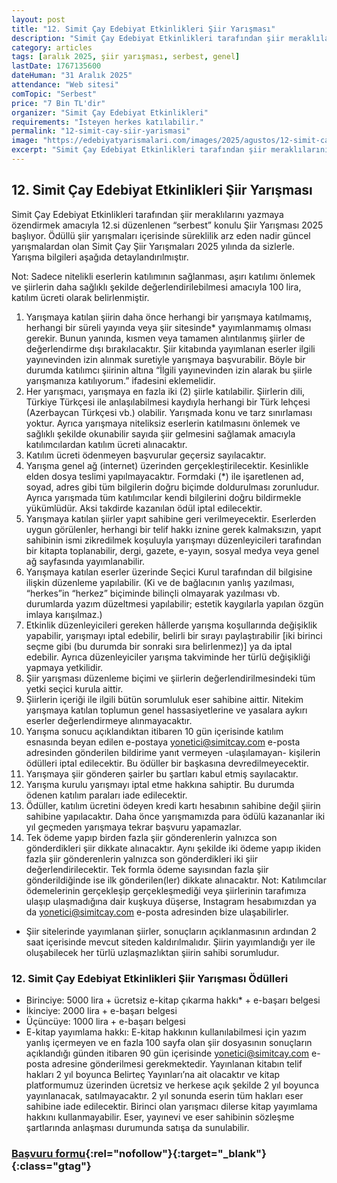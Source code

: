 ```yaml
---
layout: post
title: "12. Simit Çay Edebiyat Etkinlikleri Şiir Yarışması"
description: "Simit Çay Edebiyat Etkinlikleri tarafından şiir meraklılarını yazmaya özendirmek amacıyla  12.si düzenlenen “serbest” konulu Şiir Yarışması 2025 başlıyor"
category: articles
tags: [aralık 2025, şiir yarışması, serbest, genel]
lastDate: 1767135600
dateHuman: "31 Aralık 2025"
attendance: "Web sitesi"
comTopic: "Serbest"
price: "7 Bin TL'dir"
organizer: "Simit Çay Edebiyat Etkinlikleri"
requirements: "İsteyen herkes katılabilir."
permalink: "12-simit-cay-siir-yarismasi"
image: "https://edebiyatyarismalari.com/images/2025/agustos/12-simit-cay-siir-yarismasi.png"
excerpt: "Simit Çay Edebiyat Etkinlikleri tarafından şiir meraklılarını yazmaya özendirmek amacıyla  12.si düzenlenen “serbest” konulu Şiir Yarışması 2025 başlıyor"
---
```


## 12. Simit Çay Edebiyat Etkinlikleri Şiir Yarışması

Simit Çay Edebiyat Etkinlikleri tarafından şiir meraklılarını yazmaya özendirmek amacıyla  12.si düzenlenen “serbest” konulu Şiir Yarışması 2025 başlıyor. Ödüllü şiir yarışmaları içerisinde süreklilik arz eden nadir güncel yarışmalardan olan Simit Çay Şiir Yarışmaları 2025 yılında da sizlerle. Yarışma bilgileri aşağıda detaylandırılmıştır.

Not: Sadece nitelikli eserlerin katılımının sağlanması, aşırı katılımı önlemek ve şiirlerin daha sağlıklı şekilde değerlendirilebilmesi amacıyla 100 lira, katılım ücreti olarak belirlenmiştir.

1. Yarışmaya katılan şiirin daha önce herhangi bir yarışmaya katılmamış, herhangi bir süreli yayında veya şiir sitesinde* yayımlanmamış olması gerekir. Bunun yanında, kısmen veya tamamen alıntılanmış şiirler de değerlendirme dışı bırakılacaktır. Şiir kitabında yayımlanan eserler ilgili yayınevinden izin alınmak suretiyle yarışmaya başvurabilir. Böyle bir durumda katılımcı şiirinin altına “İlgili yayınevinden izin alarak bu şiirle yarışmanıza katılıyorum.” ifadesini eklemelidir.
2. Her yarışmacı, yarışmaya en fazla iki (2) şiirle katılabilir. Şiirlerin dili, Türkiye Türkçesi ile anlaşılabilmesi kaydıyla herhangi bir Türk lehçesi (Azerbaycan Türkçesi vb.) olabilir. Yarışmada konu ve tarz sınırlaması yoktur. Ayrıca yarışmaya niteliksiz eserlerin katılmasını önlemek ve sağlıklı şekilde okunabilir sayıda şiir gelmesini sağlamak amacıyla katılımcılardan katılım ücreti alınacaktır.
3. Katılım ücreti ödenmeyen başvurular geçersiz sayılacaktır.
4. Yarışma genel ağ (internet) üzerinden gerçekleştirilecektir. Kesinlikle elden dosya teslimi yapılmayacaktır. Formdaki (*) ile işaretlenen ad, soyad, adres gibi tüm bilgilerin doğru biçimde doldurulması zorunludur. Ayrıca yarışmada tüm katılımcılar kendi bilgilerini doğru bildirmekle yükümlüdür. Aksi takdirde kazanılan ödül iptal edilecektir.
5. Yarışmaya katılan şiirler yapıt sahibine geri verilmeyecektir. Eserlerden uygun görülenler, herhangi bir telif hakkı iznine gerek kalmaksızın, yapıt sahibinin ismi zikredilmek koşuluyla yarışmayı düzenleyicileri tarafından bir kitapta toplanabilir, dergi, gazete, e-yayın, sosyal medya veya genel ağ sayfasında yayımlanabilir.
6. Yarışmaya katılan eserler üzerinde Seçici Kurul tarafından dil bilgisine ilişkin düzenleme yapılabilir. (Ki ve de bağlacının yanlış yazılması, “herkes”in “herkez” biçiminde bilinçli olmayarak yazılması vb. durumlarda yazım düzeltmesi yapılabilir; estetik kaygılarla yapılan özgün imlaya karışılmaz.)
7. Etkinlik düzenleyicileri gereken hâllerde yarışma koşullarında değişiklik yapabilir, yarışmayı iptal edebilir, belirli bir sırayı paylaştırabilir [iki birinci seçme gibi (bu durumda bir sonraki sıra belirlenmez)] ya da iptal edebilir. Ayrıca düzenleyiciler yarışma takviminde her türlü değişikliği yapmaya yetkilidir.
8. Şiir yarışması düzenleme biçimi ve şiirlerin değerlendirilmesindeki tüm yetki seçici kurula aittir.
9. Şiirlerin içeriği ile ilgili bütün sorumluluk eser sahibine aittir. Nitekim yarışmaya katılan toplumun genel hassasiyetlerine ve yasalara aykırı eserler değerlendirmeye alınmayacaktır.
10. Yarışma sonucu açıklandıktan itibaren 10 gün içerisinde katılım esnasında beyan edilen e-postaya yonetici@simitcay.com e-posta adresinden gönderilen bildirime yanıt vermeyen -ulaşılamayan- kişilerin ödülleri iptal edilecektir. Bu ödüller bir başkasına devredilmeyecektir.
11. Yarışmaya şiir gönderen şairler bu şartları kabul etmiş sayılacaktır.
12. Yarışma kurulu yarışmayı iptal etme hakkına sahiptir. Bu durumda ödenen katılım paraları iade edilecektir.
13. Ödüller, katılım ücretini ödeyen kredi kartı hesabının sahibine değil şiirin sahibine yapılacaktır. Daha önce yarışmamızda para ödülü kazananlar iki yıl geçmeden yarışmaya tekrar başvuru yapamazlar.
14. Tek ödeme yapıp birden fazla şiir gönderenlerin yalnızca son gönderdikleri şiir dikkate alınacaktır. Aynı şekilde iki ödeme yapıp ikiden fazla şiir gönderenlerin yalnızca son gönderdikleri iki şiir değerlendirilecektir. Tek formla ödeme sayısından fazla şiir gönderildiğinde ise ilk gönderilen(ler) dikkate alınacaktır.
Not: Katılımcılar ödemelerinin gerçekleşip gerçekleşmediği veya şiirlerinin tarafımıza ulaşıp ulaşmadığına dair kuşkuya düşerse, Instagram hesabımızdan ya da yonetici@simitcay.com e-posta adresinden bize ulaşabilirler. 

* Şiir sitelerinde yayımlanan şiirler, sonuçların açıklanmasının ardından 2 saat içerisinde mevcut siteden kaldırılmalıdır. Şiirin yayımlandığı yer ile oluşabilecek her türlü uzlaşmazlıktan şiirin sahibi sorumludur.

### 12. Simit Çay Edebiyat Etkinlikleri Şiir Yarışması Ödülleri

- Birinciye: 5000 lira + ücretsiz e-kitap çıkarma hakkı* + e-başarı belgesi
- İkinciye: 2000 lira + e-başarı belgesi
- Üçüncüye: 1000 lira + e-başarı belgesi
- E-kitap yayımlama hakkı: E-kitap hakkının kullanılabilmesi için yazım yanlış içermeyen ve en fazla 100 sayfa olan şiir dosyasının sonuçların açıklandığı günden itibaren 90 gün içerisinde yonetici@simitcay.com e-posta adresine gönderilmesi gerekmektedir. Yayınlanan kitabın telif hakları 2 yıl boyunca Belirteç Yayınları’na ait olacaktır ve kitap platformumuz üzerinden ücretsiz ve herkese açık şekilde 2 yıl boyunca yayınlanacak, satılmayacaktır. 2 yıl sonunda eserin tüm hakları eser sahibine iade edilecektir. Birinci olan yarışmacı dilerse kitap yayımlama hakkını kullanmayabilir. Eser, yayınevi ve eser sahibinin sözleşme şartlarında anlaşması durumunda satışa da sunulabilir.

### [Başvuru formu](https://www.magaza.simitcay.com/urun/11-simit-cay-edebiyat-etkinlikleri-siir-yarismasi-katilim-formu/?ref=edebiyatyarismalari.com){:rel="nofollow"}{:target="_blank"}{:class="gtag"}
